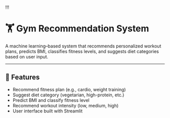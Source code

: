 !!!
# 🏋️ Gym Recommendation System

A machine learning–based system that recommends personalized workout plans, predicts BMI, classifies fitness levels, and suggests diet categories based on user input.

---

## 📌 Features

* Recommend fitness plan (e.g., cardio, weight training)
* Suggest diet category (vegetarian, high-protein, etc.)
* Predict BMI and classify fitness level
* Recommend workout intensity (low, medium, high)
* User interface built with Streamlit
